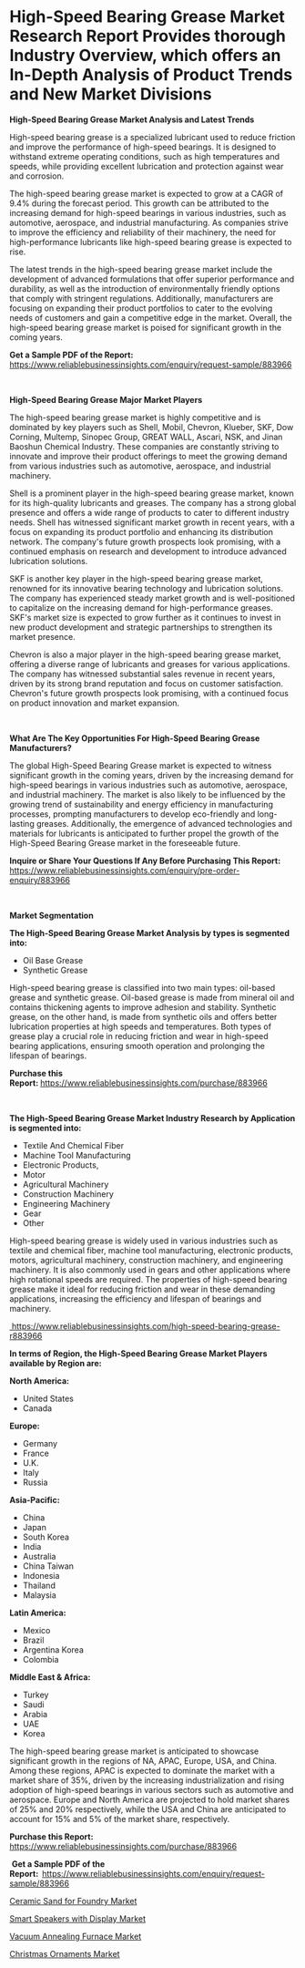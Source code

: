 <p><h1>High-Speed Bearing Grease Market Research Report Provides thorough Industry Overview, which offers an In-Depth Analysis of Product Trends and New Market Divisions</h1></p><p><strong>High-Speed Bearing Grease Market Analysis and Latest Trends</strong></p>
<p><p>High-speed bearing grease is a specialized lubricant used to reduce friction and improve the performance of high-speed bearings. It is designed to withstand extreme operating conditions, such as high temperatures and speeds, while providing excellent lubrication and protection against wear and corrosion.</p><p>The high-speed bearing grease market is expected to grow at a CAGR of 9.4% during the forecast period. This growth can be attributed to the increasing demand for high-speed bearings in various industries, such as automotive, aerospace, and industrial manufacturing. As companies strive to improve the efficiency and reliability of their machinery, the need for high-performance lubricants like high-speed bearing grease is expected to rise.</p><p>The latest trends in the high-speed bearing grease market include the development of advanced formulations that offer superior performance and durability, as well as the introduction of environmentally friendly options that comply with stringent regulations. Additionally, manufacturers are focusing on expanding their product portfolios to cater to the evolving needs of customers and gain a competitive edge in the market. Overall, the high-speed bearing grease market is poised for significant growth in the coming years.</p></p>
<p><strong>Get a Sample PDF of the Report:&nbsp;</strong> <a href="https://www.reliablebusinessinsights.com/enquiry/request-sample/883966">https://www.reliablebusinessinsights.com/enquiry/request-sample/883966</a></p>
<p>&nbsp;</p>
<p><strong>High-Speed Bearing Grease Major Market Players</strong></p>
<p><p>The high-speed bearing grease market is highly competitive and is dominated by key players such as Shell, Mobil, Chevron, Klueber, SKF, Dow Corning, Multemp, Sinopec Group, GREAT WALL, Ascari, NSK, and Jinan Baoshun Chemical Industry. These companies are constantly striving to innovate and improve their product offerings to meet the growing demand from various industries such as automotive, aerospace, and industrial machinery.</p><p>Shell is a prominent player in the high-speed bearing grease market, known for its high-quality lubricants and greases. The company has a strong global presence and offers a wide range of products to cater to different industry needs. Shell has witnessed significant market growth in recent years, with a focus on expanding its product portfolio and enhancing its distribution network. The company's future growth prospects look promising, with a continued emphasis on research and development to introduce advanced lubrication solutions.</p><p>SKF is another key player in the high-speed bearing grease market, renowned for its innovative bearing technology and lubrication solutions. The company has experienced steady market growth and is well-positioned to capitalize on the increasing demand for high-performance greases. SKF's market size is expected to grow further as it continues to invest in new product development and strategic partnerships to strengthen its market presence.</p><p>Chevron is also a major player in the high-speed bearing grease market, offering a diverse range of lubricants and greases for various applications. The company has witnessed substantial sales revenue in recent years, driven by its strong brand reputation and focus on customer satisfaction. Chevron's future growth prospects look promising, with a continued focus on product innovation and market expansion.</p></p>
<p>&nbsp;</p>
<p><strong>What Are The Key Opportunities For High-Speed Bearing Grease Manufacturers?</strong></p>
<p><p>The global High-Speed Bearing Grease market is expected to witness significant growth in the coming years, driven by the increasing demand for high-speed bearings in various industries such as automotive, aerospace, and industrial machinery. The market is also likely to be influenced by the growing trend of sustainability and energy efficiency in manufacturing processes, prompting manufacturers to develop eco-friendly and long-lasting greases. Additionally, the emergence of advanced technologies and materials for lubricants is anticipated to further propel the growth of the High-Speed Bearing Grease market in the foreseeable future.</p></p>
<p><strong>Inquire or Share Your Questions If Any Before Purchasing This Report:</strong> <a href="https://www.reliablebusinessinsights.com/enquiry/pre-order-enquiry/883966">https://www.reliablebusinessinsights.com/enquiry/pre-order-enquiry/883966</a></p>
<p>&nbsp;</p>
<p><strong>Market Segmentation</strong></p>
<p><strong>The High-Speed Bearing Grease Market Analysis by types is segmented into:</strong></p>
<p><ul><li>Oil Base Grease</li><li>Synthetic Grease</li></ul></p>
<p><p>High-speed bearing grease is classified into two main types: oil-based grease and synthetic grease. Oil-based grease is made from mineral oil and contains thickening agents to improve adhesion and stability. Synthetic grease, on the other hand, is made from synthetic oils and offers better lubrication properties at high speeds and temperatures. Both types of grease play a crucial role in reducing friction and wear in high-speed bearing applications, ensuring smooth operation and prolonging the lifespan of bearings.</p></p>
<p><strong>Purchase this Report:&nbsp;</strong><a href="https://www.reliablebusinessinsights.com/purchase/883966">https://www.reliablebusinessinsights.com/purchase/883966</a></p>
<p>&nbsp;</p>
<p><strong>The High-Speed Bearing Grease Market Industry Research by Application is segmented into:</strong></p>
<p><ul><li>Textile And Chemical Fiber</li><li>Machine Tool Manufacturing</li><li>Electronic Products,</li><li>Motor</li><li>Agricultural Machinery</li><li>Construction Machinery</li><li>Engineering Machinery</li><li>Gear</li><li>Other</li></ul></p>
<p><p>High-speed bearing grease is widely used in various industries such as textile and chemical fiber, machine tool manufacturing, electronic products, motors, agricultural machinery, construction machinery, and engineering machinery. It is also commonly used in gears and other applications where high rotational speeds are required. The properties of high-speed bearing grease make it ideal for reducing friction and wear in these demanding applications, increasing the efficiency and lifespan of bearings and machinery.</p></p>
<p><a href="https://www.reliablebusinessinsights.com/high-speed-bearing-grease-r883966">&nbsp;https://www.reliablebusinessinsights.com/high-speed-bearing-grease-r883966</a></p>
<p><strong>In terms of Region, the High-Speed Bearing Grease Market Players available by Region are:</strong></p>
<p>
    <p> <strong> North America: </strong>
        <ul>
            <li>United States</li>
            <li>Canada</li>
        </ul>
        </p> 
    <p> <strong> Europe: </strong>
        <ul>
            <li>Germany</li>
            <li>France</li>
            <li>U.K.</li>
            <li>Italy</li>
            <li>Russia</li>
        </ul>
        </p> 
    <p> <strong> Asia-Pacific: </strong>
        <ul>
            <li>China</li>
            <li>Japan</li>
            <li>South Korea</li>
            <li>India</li>
            <li>Australia</li>
            <li>China Taiwan</li>
            <li>Indonesia</li>
            <li>Thailand</li>
            <li>Malaysia</li>
        </ul>
        </p> 
    <p> <strong> Latin America: </strong>
        <ul>
            <li>Mexico</li>
            <li>Brazil</li>
            <li>Argentina Korea</li>
            <li>Colombia</li>
        </ul>
        </p> 
    <p> <strong> Middle East & Africa: </strong>
        <ul>
            <li>Turkey</li>
            <li>Saudi</li>
            <li>Arabia</li>
            <li>UAE</li>
            <li>Korea</li>
        </ul>
    </p>
    </p>
<p><p>The high-speed bearing grease market is anticipated to showcase significant growth in the regions of NA, APAC, Europe, USA, and China. Among these regions, APAC is expected to dominate the market with a market share of 35%, driven by the increasing industrialization and rising adoption of high-speed bearings in various sectors such as automotive and aerospace. Europe and North America are projected to hold market shares of 25% and 20% respectively, while the USA and China are anticipated to account for 15% and 5% of the market share, respectively.</p></p>
<p><strong>Purchase this Report: </strong><a href="https://www.reliablebusinessinsights.com/purchase/883966">https://www.reliablebusinessinsights.com/purchase/883966</a></p>
<p>&nbsp;<strong>Get a Sample PDF of the Report:&nbsp;&nbsp;</strong><a href="https://www.reliablebusinessinsights.com/enquiry/request-sample/883966">https://www.reliablebusinessinsights.com/enquiry/request-sample/883966</a></p>
<p><strong></strong></p>
<p><p><a href="https://github.com/heatherogden68774/Market-Research-Report-List-1/blob/main/ceramic-sand-for-foundry-market.md">Ceramic Sand for Foundry Market</a></p><p><a href="https://www.linkedin.com/pulse/exploring-smart-speakers-display-market-dynamics-global-trends-3rhgc?trackingId=MIpg%2BMQHGGH%2FT4g5RCN3NQ%3D%3D">Smart Speakers with Display Market</a></p><p><a href="https://github.com/valeriecruz651/Market-Research-Report-List-1/blob/main/vacuum-annealing-furnace-market.md">Vacuum Annealing Furnace Market</a></p><p><a href="https://www.linkedin.com/pulse/global-christmas-ornaments-market-product-type-application-28znc?trackingId=hO8qzgCoSba%2FhxXunDnjrg%3D%3D">Christmas Ornaments Market</a></p></p>